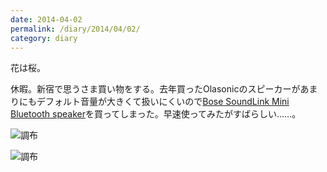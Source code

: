 ```yaml
---
date: 2014-04-02
permalink: /diary/2014/04/02/
category: diary
---
```


花は桜。

休暇。新宿で思うさま買い物をする。去年買ったOlasonicのスピーカーがあまりにもデフォルト音量が大きくて扱いにくいので[Bose SoundLink Mini Bluetooth speaker](http://www.bose.co.jp/jp_jp?url=/consumer_audio/multimedia_speakers/bluetooth_speakers/soundlink_mini/slmini.jsp)を買ってしまった。早速使ってみたがすばらしい……。

![調布](http://instagram.com/p/mRYvx9yLl0/media?size=l "調布")

![調布](http://instagram.com/p/mRYRr_SLlT/media?size=l "調布")